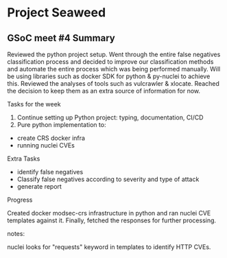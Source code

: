 # Project Seaweed

## GSoC meet #4 Summary

Reviewed the python project setup. Went through the entire false negatives classification process and decided to improve our classification methods and automate the entire process which was being performed manually. Will be using libraries such as docker SDK for python & py-nuclei to achieve this. 
Reviewed the analyses of tools such as vulcrawler & xlocate. Reached the decision to keep them as an extra source of information for now.

Tasks for the week

1. Continue setting up Python project: typing, documentation, CI/CD
2. Pure python implementation to:
- create CRS docker infra
- running nuclei CVEs

Extra Tasks

- identify false negatives
- Classify false negatives according to severity and type of attack
- generate report

Progress

Created docker modsec-crs infrastructure in python and ran nuclei CVE templates against it. Finally, fetched the responses for further processing.

notes:

nuclei looks for "requests" keyword in templates to identify HTTP CVEs.
